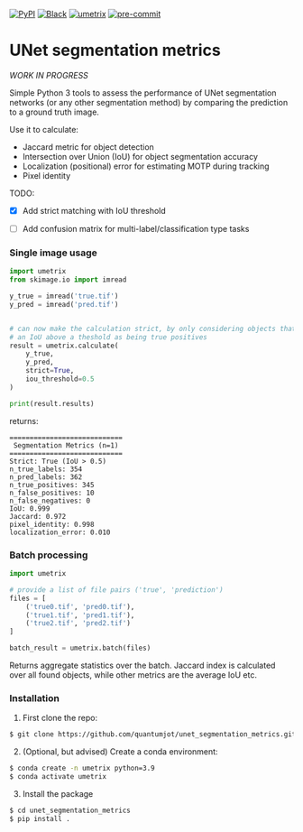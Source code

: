 [![PyPI](https://img.shields.io/pypi/v/umetrix)](https://pypi.org/project/umetrix)
[![Black](https://img.shields.io/badge/code%20style-black-000000.svg)](https://github.com/psf/black)
[![umetrix](https://github.com/lowe-lab-ucl/unet_segmentation_metrics/actions/workflows/test.yml/badge.svg)]([https://github.com/quantumjot/vne](https://github.com/lowe-lab-ucl/unet_segmentation_metrics)/actions/workflows/test.yml)
[![pre-commit](https://img.shields.io/badge/pre--commit-enabled-brightgreen?logo=pre-commit&logoColor=white)](https://github.com/pre-commit/pre-commit)

# UNet segmentation metrics

*WORK IN PROGRESS*

Simple Python 3 tools to assess the performance of UNet segmentation networks
(or any other segmentation method) by comparing the prediction to a ground truth
 image.

Use it to calculate:
+ Jaccard metric for object detection
+ Intersection over Union (IoU) for object segmentation accuracy
+ Localization (positional) error for estimating MOTP during tracking
+ Pixel identity

TODO:
+ [x] Add strict matching with IoU threshold  
+ [ ] Add confusion matrix for multi-label/classification type tasks


### Single image usage

```python
import umetrix
from skimage.io import imread

y_true = imread('true.tif')
y_pred = imread('pred.tif')


# can now make the calculation strict, by only considering objects that have
# an IoU above a theshold as being true positives
result = umetrix.calculate(
    y_true,
    y_pred,
    strict=True,
    iou_threshold=0.5
)

print(result.results)
```

returns:

```
============================
 Segmentation Metrics (n=1)
============================
Strict: True (IoU > 0.5)
n_true_labels: 354
n_pred_labels: 362
n_true_positives: 345
n_false_positives: 10
n_false_negatives: 0
IoU: 0.999
Jaccard: 0.972
pixel_identity: 0.998
localization_error: 0.010
```


### Batch processing

```python
import umetrix

# provide a list of file pairs ('true', 'prediction')
files = [
    ('true0.tif', 'pred0.tif'),
    ('true1.tif', 'pred1.tif'),
    ('true2.tif', 'pred2.tif')
]

batch_result = umetrix.batch(files)
```

Returns aggregate statistics over the batch. Jaccard index is calculated over
all found objects, while other metrics are the average IoU etc.


### Installation

1. First clone the repo:
```sh
$ git clone https://github.com/quantumjot/unet_segmentation_metrics.git
```

2. (Optional, but advised) Create a conda environment:
```sh
$ conda create -n umetrix python=3.9
$ conda activate umetrix
```

3. Install the package
```sh
$ cd unet_segmentation_metrics
$ pip install .
```
